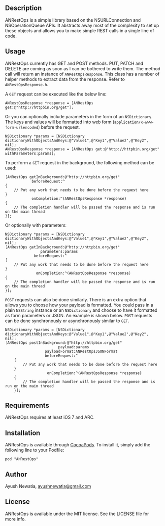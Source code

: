 ## Description

ANRestOps is a simple library based on the NSURLConnection and NSOperationQueue APIs. 
It abstracts away most of the complexity to set up these objects and allows you to make simple REST calls in a single line of code.

## Usage

ANRestOps currently has GET and POST methods. PUT, PATCH and DELETE are coming as soon as I can be bothered to write them. The method call will return an instance of `ANRestOpsResponse`. This class has a number of helper methods to extract data from the response. Refer to `ANRestOpsResponse.h`.

A `GET` request can be executed like the below line:

	ANRestOpsResponse *response = [ANRestOps get:@"http://httpbin.org/get"];

Or you can optionally include parameters in the form of an `NSDictionary`. The keys and values will be formatted into web form (`application/x-www-form-urlencoded`) before the request.

	NSDictionary *params = [NSDictionary dictionaryWithObjectsAndKeys:@"Value1",@"Key1",@"Value2",@"Key2", nil];
    ANRestOpsResponse *response = [ANRestOps get:@"http://httpbin.org/get" withParameters:params];

To perform a `GET` request in the background, the following method can be used:

	[ANRestOps getInBackground:@"http://httpbin.org/get"
                beforeRequest:^
    {
        // Put any work that needs to be done before the request here
    }
                onCompletion:^(ANRestOpsResponse *response)
    {   
        // The completion handler will be passed the response and is run on the main thread
    }];

Or optionally with parameters:

	NSDictionary *params = [NSDictionary dictionaryWithObjectsAndKeys:@"Value1",@"Key1",@"Value2",@"Key2", nil];
	[ANRestOps getInBackground:@"http://httpbin.org/get"
                    parameters:params
                 beforeRequest:^
    {
        // Put any work that needs to be done before the request here
    }
                  onCompletion:^(ANRestOpsResponse *response)
    {
        // The completion handler will be passed the response and is run on the main thread
    }];


`POST` requests can also be done similarly. There is an extra option that allows you to choose how your payload is formatted. You could pass in a plain `NSString` instance or an `NSDictionary` and choose to have it formatted as form parameters or JSON. An example is shown below. `POST` requests can be done synchronously or asynchronously similar to `GET`.

	NSDictionary *params = [NSDictionary dictionaryWithObjectsAndKeys:@"Value1",@"Key1",@"Value2",@"Key2", nil];
	[ANRestOps postInBackground:@"http://httpbin.org/get"
                            payload:params
                      payloadFormat:ANRestOpsJSONFormat
                      beforeRequest:^
        {
        	// Put any work that needs to be done before the request here
        }
                       onCompletion:^(ANRestOpsResponse *response)
        {
            // The completion handler will be passed the response and is run on the main thread
        }]; 


## Requirements

ANRestOps requires at least iOS 7 and ARC.

## Installation

ANRestOps is available through [CocoaPods](http://cocoapods.org). To install
it, simply add the following line to your Podfile:

    pod "ANRestOps"

## Author

Ayush Newatia, ayushnewatia@gmail.com

## License

ANRestOps is available under the MIT license. See the LICENSE file for more info.

